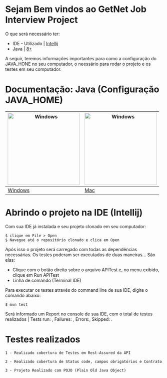 Sejam Bem vindos ao GetNet Job Interview Project
==================
O que será necessário ter:

* IDE  - Utilizado | [Intellij][0]
* Java | [8+][1]




A seguir, teremos informações importantes para como a configuração do JAVA_HONE no seu computador, o neessário para rodar o projeto e os testes em seu computador.  

Documentação: Java (Configuração JAVA_HOME)
==================
| <img src="https://logodownload.org/wp-content/uploads/2016/03/Windows-10-logo-11.png" alt="Windows"  width="230" height="230" /> | <img src="https://archive.org/download/apple-mac-logo-icon-300x300/apple-mac-logo-icon-300x300.png" alt="Windows"  width="230" height="230" /> |
|------------------------------|------------------------------|
| [Windows][2]          	   | [Mac][3]                  |


Abrindo o projeto na IDE (Intellij)
==================

Com sua IDE já instalada e seu projeto clonado em seu computador:

	$ clique em File > Open
	$ Navegue até o repositório clonado e clica em Open

Após isso o projeto será carregado com todas as dependências necessárias. Os testes poderam ser executados de duas maneiras... São elas:

- Clique com o botão direito sobre o arquivo APITest e, no menu exibido, clique em Run APITest
- Linha de comando (Terminal IDE)


Para executar os testes através do command line de sua IDE, digite o comando abaixo:

 	$ mvn test
  
Será informado um Report no console de sua IDE, com o total de testes realizados | Tests run: , Failures: , Errors:, Skipped: . 

 
  
  

Testes realizados
==================


```
1 - Realizado cobertura de Testes em Rest-Assured da API
```

```
2 - Realizado cobertura de Status code, campos obrigatórios e Contrato
```
```
3 - Projeto Realizado com POJO (Plain Old Java Object) 
```

[0]: https://www.jetbrains.com/pt-br/idea/
[1]: https://oracle.com/java/technologies/javase-downloads.html
[2]: https://www.youtube.com/watch?v=bR95QtL24zc&ab_channel=JepApps
[3]: https://www.youtube.com/watch?v=Mi8YpP9TQSs&t=223s&ab_channel=JagadeeshJayachandran
